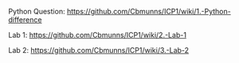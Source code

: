 Python Question: https://github.com/Cbmunns/ICP1/wiki/1.-Python-difference

Lab 1: https://github.com/Cbmunns/ICP1/wiki/2.-Lab-1

Lab 2: https://github.com/Cbmunns/ICP1/wiki/3.-Lab-2

